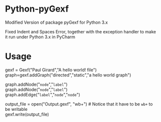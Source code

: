 # Python-pyGexf
Modified Version of package pyGexf for Python 3.x

Fixed Indent and Spaces Error, together with the exception handler to make it run under Python 3.x in PyCharm

# Usage

  gexf = Gexf("Paul Girard","A hello world! file")<br>
  graph=gexf.addGraph("directed","static","a hello world graph")<br>

  graph.addNode("`node`","`label`")<br>
  graph.addNode("`node`","`label`")<br>
  graph.addEdge("`label`","`node`","`node`")<br>

  output_file = open("Output.gexf", "wb+") # Notice that it have to be `wb+` to be writable<br>
  gexf.write(output_file)<br>
